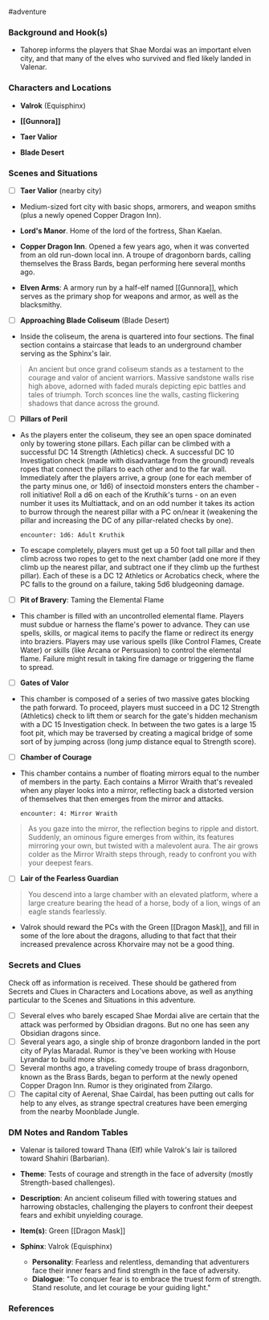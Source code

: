  #adventure 

### Background and Hook(s)

* Tahorep informs the players that Shae Mordai was an important elven city, and that many of the elves who survived and fled likely landed in Valenar.

### Characters and Locations

* **Valrok** (Equisphinx)
* **[[Gunnora]]**

* **Taer Valior**
* **Blade Desert**

### Scenes and Situations

 - [ ]  **Taer Valior** (nearby city)

* Medium-sized fort city with basic shops, armorers, and weapon smiths (plus a newly opened Copper Dragon Inn).

* **Lord's Manor**. Home of the lord of the fortress, Shan Kaelan.
* **Copper Dragon Inn**. Opened a few years ago, when it was converted from an old run-down local inn. A troupe of dragonborn bards, calling themselves the Brass Bards, began performing here several months ago.
* **Elven Arms**: A armory run by a half-elf named [[Gunnora]], which serves as the primary shop for weapons and armor, as well as the blacksmithy.

 - [ ]  **Approaching Blade Coliseum** (Blade Desert)

* Inside the coliseum, the arena is quartered into four sections. The final section contains a staircase that leads to an underground chamber serving as the Sphinx's lair.

>An ancient but once grand coliseum stands as a testament to the courage and valor of ancient warriors. Massive sandstone walls rise high above, adorned with faded murals depicting epic battles and tales of triumph. Torch sconces line the walls, casting flickering shadows that dance across the ground.

 - [ ]  **Pillars of Peril**

* As the players enter the coliseum, they see an open space dominated only by towering stone pillars. Each pillar can be climbed with a successful DC 14 Strength (Athletics) check. A successful DC 10 Investigation check (made with disadvantage from the ground) reveals ropes that connect the pillars to each other and to the far wall. Immediately after the players arrive, a group (one for each member of the party minus one, or 1d6) of insectoid monsters enters the chamber - roll initiative! Roll a d6 on each of the Kruthik's turns - on an even number it uses its Multiattack, and on an odd number it takes its action to burrow through the nearest pillar with a PC on/near it (weakening the pillar and increasing the DC of any pillar-related checks by one).

   `encounter: 1d6: Adult Kruthik`

* To escape completely, players must get up a 50 foot tall pillar and then climb across two ropes to get to the next chamber (add one more if they climb up the nearest pillar, and subtract one if they climb up the furthest pillar). Each of these is a DC 12 Athletics or Acrobatics check, where the PC falls to the ground on a failure, taking 5d6 bludgeoning damage.

 - [ ]  **Pit of Bravery**: Taming the Elemental Flame

* This chamber is filled with an uncontrolled elemental flame. Players must subdue or harness the flame's power to advance. They can use spells, skills, or magical items to pacify the flame or redirect its energy into braziers. Players may use various spells (like Control Flames, Create Water) or skills (like Arcana or Persuasion) to control the elemental flame. Failure might result in taking fire damage or triggering the flame to spread.

 - [ ]  **Gates of Valor**

* This chamber is composed of a series of two massive gates blocking the path forward. To proceed, players must succeed in a DC 12 Strength (Athletics) check to lift them or search for the gate's hidden mechanism with a DC 15 Investigation check. In between the two gates is a large 15 foot pit, which may be traversed by creating a magical bridge of some sort of by jumping across (long jump distance equal to Strength score).

 - [ ]  **Chamber of Courage**

* This chamber contains a number of floating mirrors equal to the number of members in the party. Each contains a Mirror Wraith that's revealed when any player looks into a mirror, reflecting back a distorted version of themselves that then emerges from the mirror and attacks.

   `encounter: 4: Mirror Wraith`

> As you gaze into the mirror, the reflection begins to ripple and distort. Suddenly, an ominous figure emerges from within, its features mirroring your own, but twisted with a malevolent aura. The air grows colder as the Mirror Wraith steps through, ready to confront you with your deepest fears.

 - [ ]  **Lair of the Fearless Guardian**

>You descend into a large chamber with an elevated platform, where a large creature bearing the head of a horse, body of a lion, wings of an eagle stands fearlessly.

* Valrok should reward the PCs with the Green [[Dragon Mask]], and fill in some of the lore about the dragons, alluding to that fact that their increased prevalence across Khorvaire may not be a good thing.

### Secrets and Clues
Check off as information is received. These should be gathered from Secrets and Clues in Characters and Locations above, as well as anything particular to the Scenes and Situations in this adventure.

 - [ ]  Several elves who barely escaped Shae Mordai alive are certain that the attack was performed by Obsidian dragons. But no one has seen any Obsidian dragons since.
 - [ ]  Several years ago, a single ship of bronze dragonborn landed in the port city of Pylas Maradal. Rumor is they've been working with House Lyrandar to build more ships.
 - [ ]  Several months ago, a traveling comedy troupe of brass dragonborn, known as the Brass Bards, began to perform at the newly opened Copper Dragon Inn. Rumor is they originated from Zilargo.
 - [ ]  The capital city of Aerenal, Shae Cairdal, has been putting out calls for help to any elves, as strange spectral creatures have been emerging from the nearby Moonblade Jungle.

### DM Notes and Random Tables

* Valenar is tailored toward Thana (Elf) while Valrok's lair is tailored toward Shahiri (Barbarian).

* **Theme**: Tests of courage and strength in the face of adversity (mostly Strength-based challenges).
* **Description**: An ancient coliseum filled with towering statues and harrowing obstacles, challenging the players to confront their deepest fears and exhibit unyielding courage.
* **Item(s)**: Green [[Dragon Mask]]
* **Sphinx**: Valrok (Equisphinx)
	* **Personality**: Fearless and relentless, demanding that adventurers face their inner fears and find strength in the face of adversity.
	* **Dialogue**: "To conquer fear is to embrace the truest form of strength. Stand resolute, and let courage be your guiding light."

### References
